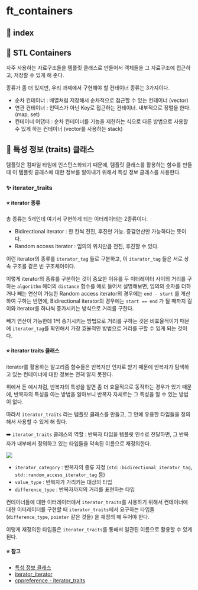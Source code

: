 # ft_containers

## 🌟 index

## 🌟 STL Containers

자주 사용하는 자료구조들을 템플릿 클래스로 만들어서 객체들을 그 자료구조에 접근하고, 저장할 수 있게 해 준다.

종류가 좀 더 있지만, 우리 과제에서 구현해야 할 컨테이너 종류는 3가지이다.

- 순차 컨테이너 : 배열처럼 저장해서 순차적으로 접근할 수 있는 컨테이너 (vector)
- 연관 컨테이너 : 인덱스가 아닌 Key로 접근하는 컨테이너. 내부적으로 정렬을 한다. (map, set)
- 컨테이너 어댑터 : 순차 컨테이너를 기능을 제한하는 식으로 다른 방법으로 사용할 수 있게 하는 컨테이너 (vector를 사용하는 stack)

## 🌟 특성 정보 (traits) 클래스

템플릿은 컴파일 타임에 인스턴스화되기 때문에, 템플릿 클래스를 활용하는 함수를 만들 때 이 템플릿 클래스에 대한 정보를 알아내기 위해서 특성 정보 클래스를 사용한다.

### ✨ iterator_traits

#### ⭐️ iterator 종류

총 종류는 5개인데 여기서 구현하게 되는 이터레이터는 2종류이다.

- Bidirectional iterator : 한 칸씩 전진, 후진만 가능. 증감연산만 가능하다는 뜻이다.
- Random access iterator : 임의의 위치만큼 전진, 후진할 수 있다.

이런 iterator의 종류를 `iterator_tag` 들로 구분하고, 이 `itarator_tag` 들은 서로 상속 구조를 같은 빈 구조체이이다.

이렇게 iterator의 종류를 구분하는 것이 중요한 이유를 두 이터레이터 사이의 거리를 구하는 `algorithm` 헤더의 `distance` 함수를 예로 들어서 설명해보면, 임의의 숫자를 더하거나 빼는 연산이 가능한 Random access iterator의 경우에는 `end - start` 를 계산하여 구하는 반면에, Bidirectional iterator의 경우에는 `start == end` 가 될 때까지 길이와 iterator를 하나씩 증가시키는 방식으로 거리를 구한다.

빼기 연산이 가능한데 1씩 증기시키는 방법으로 거리를 구하는 것은 비효율적이기 때문에 `iterator_tag`를 확인해서 가장 효율적인 방법으로 거리를 구할 수 있게 되는 것이다.

#### ⭐️ iterator traits 클래스

iterator를 활용하는 알고리즘 함수들은 반복자만 인자로 받기 때문에 반복자가 탐색하고 있는 컨테이너에 대한 정보는 전혀 알지 못한다.

위에서 든 예시처럼, 반복자의 특성을 알면 좀 더 효율적으로 동작하는 경우가 있기 때문에, 반복자의 특성을 아는 방법을 알아보니 반복자 자체로는 그 특성을 알 수 있는 방법이 없다.

따라서 `iterator_traits` 라는 템플릿 클래스를 만들고, 그 안에 유용한 타입들을 정의해서 사용할 수 있게 해 줬다.

➡️ `iterator_traits` 클래스의 역할 : 반복자 타입을 템플릿 인수로 전달하면, 그 반복자가 내부에서 정의하고 있는 타입들을 약속된 이름으로 재정의한다.

![](https://user-images.githubusercontent.com/57761286/211635624-ac1099b0-ae0d-4a6b-8061-daa45d4a445e.png)

- `iterator_category` : 반복자의 종류 지정 (`std::bidirectional_iterator_tag`, `std::random_access_iterator_tag` 등)
- `value_type` : 반복자가 가리키는 대상의 타입
- `difference_type` : 반복자까지의 거리를 표현하는 타입

컨테이너들에 대한 이터레이터에서 `iterator_traits`를 사용하기 위해서 컨테이너에 대한 이터레이터를 구현할 때 `iterator_traits`에서 요구하는 타입들 (`difference_type`, `pointer` 같은 것들) 을 재정의 해 두어야 한다.

이렇게 재정의한 타입들은 `iterator_traits`를 통해서 일관된 이름으로 활용할 수 있게 된다.

#### ⭐️ 참고

- [특성 정보 클래스](http://egloos.zum.com/sweeper/v/3007176)
- [iterator_iterator](http://soen.kr/lecture/ccpp/cpp4/39-2-6.htm)
- [cppreference - iterator_traits](https://en.cppreference.com/w/cpp/iterator/iterator_traits)
